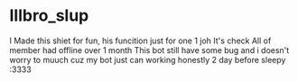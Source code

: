 # Illbro_slup
I Made this shiet for fun, his funcition just for one 1 joh
It's check All of member had offline over 1 month 
This bot still have some bug and i doesn't worry to muuch cuz my bot just can working honestly 2 day before sleepy
:3333
